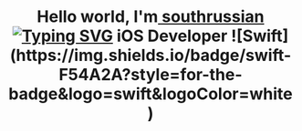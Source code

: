 <h1 align="center">Hello world, I'm<a href="https://vk.com/south.russian" target="_blank"> southrussian</a> 
<!-- <img src="https://github.com/blackcater/blackcater/raw/main/images/Hi.gif" height="32"/></h1> -->
<a href="https://git.io/typing-svg"><img src="https://readme-typing-svg.herokuapp.com?font=Fira+Code&pause=1000&width=1000&lines=Mobile+and+Cloud+Technologies.+St.Petersburg" alt="Typing SVG"/></a>
iOS Developer ![Swift](https://img.shields.io/badge/swift-F54A2A?style=for-the-badge&logo=swift&logoColor=white)


<!---
southrussian/southrussian is a ✨ special ✨ repository because its `README.md` (this file) appears on your GitHub profile.
You can click the Preview link to take a look at your changes.
--->
